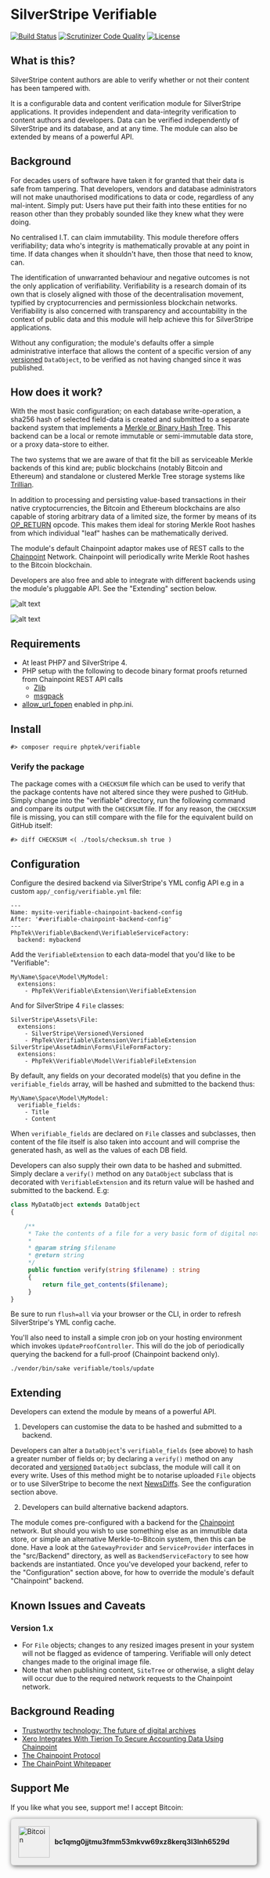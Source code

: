 # SilverStripe Verifiable

[![Build Status](https://api.travis-ci.org/phptek/silverstripe-verifiable.svg?branch=master)](https://travis-ci.org/phptek/silverstripe-verifiable)
[![Scrutinizer Code Quality](https://scrutinizer-ci.com/g/phptek/silverstripe-verifiable/badges/quality-score.png?b=master)](https://scrutinizer-ci.com/g/phptek/silverstripe-verifiable/?branch=master)
[![License](https://poser.pugx.org/phptek/verifiable/license.svg)](https://github.com/phptek/silverstripe-verifiable/blob/master/LICENSE.md)

## What is this?

SilverStripe content authors are able to verify whether or not their content has been tampered with.

It is a configurable data and content verification module for SilverStripe applications. It provides independent and data-integrity verification to content authors and developers. Data can be verified independently of SilverStripe and its database, and at any time. The module can also be extended by means of a powerful API.

## Background

For decades users of software have taken it for granted that their data is safe from tampering. That developers, vendors and database administrators will not make unauthorised modifications to data or code, regardless of any mal-intent. Simply put: Users have put their faith into these entities for no reason other than they probably sounded like they knew what they were doing.

No centralised I.T. can claim immutability. This module therefore offers verifiability; data who's integrity is mathematically provable at any point in time. If data changes when it shouldn't have, then those that need to know, can.

The identification of unwarranted behaviour and negative outcomes is not the only application of verifiability. Verifiability is a research domain of its own that is closely aligned with those of the decentralisation movement, typified by cryptocurrencies and permissionless blockchain networks. Verifiability is also concerned with transparency and accountability in the context of public data and this module will help achieve this for SilverStripe applications.

Without any configuration; the module's defaults offer a simple administrative interface that allows the content of a specific version of any [versioned](https://github.com/silverstripe/silverstripe-versioned) `DataObject`, to be verified as not having changed since it was published.

## How does it work?

With the most basic configuration; on each database write-operation, a sha256 hash of selected field-data is created and submitted to a separate backend system that implements a [Merkle or Binary Hash Tree](https://en.wikipedia.org/wiki/Merkle_tree). This backend can be a local or remote immutable or semi-immutable data store, or a proxy data-store to either.

The two systems that we are aware of that fit the bill as serviceable Merkle backends of this kind are; public blockchains (notably Bitcoin and Ethereum) and standalone or clustered Merkle Tree storage systems like [Trillian](https://github.com/google/trillian/). 

In addition to processing and persisting value-based transactions in their native cryptocurrencies, the Bitcoin and Ethereum blockchains are also capable of storing arbitrary data of a limited size, the former by means of its [OP_RETURN](https://en.bitcoin.it/wiki/OP_RETURN) opcode. This makes them ideal for storing Merkle Root hashes from which individual "leaf" hashes can be mathematically derived.

The module's default Chainpoint adaptor makes use of REST calls to the [Chainpoint](https://chainpoint.org/) Network. Chainpoint will periodically write Merkle Root hashes to the Bitcoin blockchain.

Developers are also free and able to integrate with different backends using the module's pluggable API. See the "Extending" section below.

![alt text](doc/img/screenshot-asset-admin-ss4.2.png "Screenshot from SilverStripe 4.2 asset admin")

![alt text](doc/img/screenshot-page-admin-ss4.2.png "Screenshot from SilverStripe 4.2 page admin")

## Requirements

 * At least PHP7 and SilverStripe 4.
 * PHP setup with the following to decode binary format proofs returned from Chainpoint REST API calls
   * [Zlib](https://secure.php.net/manual/en/book.zlib.php)
   * [msgpack](https://msgpack.org/)
 * [allow_url_fopen](http://nz2.php.net/manual/en/filesystem.configuration.php#ini.allow-url-fopen) enabled in php.ini.

## Install

    #> composer require phptek/verifiable

### Verify the package

The package comes with a `CHECKSUM` file which can be used to verify that the package contents have not altered since they were pushed to GitHub. Simply change into the "verifiable" directory, run the following command and compare its output with the `CHECKSUM` file. If for any reason, the `CHECKSUM` file is missing, you can still compare with the file for the equivalent build on GitHub itself:

```
#> diff CHECKSUM <( ./tools/checksum.sh true )
```
## Configuration

Configure the desired backend via SilverStripe's YML config API e.g in a custom `app/_config/verifiable.yml` file:

```YML
---
Name: mysite-verifiable-chainpoint-backend-config
After: '#verifiable-chainpoint-backend-config'
---
PhpTek\Verifiable\Backend\VerifiableServiceFactory:
  backend: mybackend
```

Add the `VerifiableExtension` to each data-model that you'd like to be "Verifiable":

```YML
My\Name\Space\Model\MyModel:
  extensions:
    - PhpTek\Verifiable\Extension\VerifiableExtension
```

And for SilverStripe 4 `File` classes:

```YML
SilverStripe\Assets\File:
  extensions:
    - SilverStripe\Versioned\Versioned
    - PhpTek\Verifiable\Extension\VerifiableExtension
SilverStripe\AssetAdmin\Forms\FileFormFactory:
  extensions:
    - PhpTek\Verifiable\Model\VerifiableFileExtension
```

By default, any fields on your decorated model(s) that you define in the `verifiable_fields` array, will be hashed and submitted to the backend thus:

```YML
My\Name\Space\Model\MyModel:
  verifiable_fields:
    - Title
    - Content
```

When `verifiable_fields` are declared on `File` classes and subclasses, then content of the file itself is also taken into account and will comprise the generated hash, as well as the values of each DB field.

Developers can also supply their own data to be hashed and submitted. Simply declare a `verify()` method on any `DataObject` subclass that is decorated with `VerifiableExtension` and its return value will be hashed and submitted to the backend. E.g:

```PHP
class MyDataObject extends DataObject
{

    /**
     * Take the contents of a file for a very basic form of digital notarisation.
     * 
     * @param string $filename 
     * @return string
     */ 
     public function verify(string $filename) : string
     {
         return file_get_contents($filename);
     }
}

```

Be sure to run `flush=all` via your browser or the CLI, in order to refresh SilverStripe's YML config cache.

You'll also need to install a simple cron job on your hosting environment which invokes `UpdateProofController`. This will do the job of periodically querying the backend for a full-proof (Chainpoint backend only).

    ./vendor/bin/sake verifiable/tools/update

## Extending

Developers can extend the module by means of a powerful API.

 1. Developers can customise the data to be hashed and submitted to a backend.

Developers can alter a `DataObject`'s `verifiable_fields` (see above) to hash a greater number of fields or; by declaring a `verify()` method on any decorated and [versioned](https://github.com/silverstripe/silverstripe-versioned) `DataObject` subclass, the module will call it on every write. Uses of this method might be to notarise uploaded `File` objects or to use SilverStripe to become the next [NewsDiffs](https://newsdiffs.org/). See the configuration section above.

 2. Developers can build alternative backend adaptors.

The module comes pre-configured with a backend for the [Chainpoint](https://chainpoint.org/) network. But should you wish to use something else as an immutible data store, or simple an alternative Merkle-to-Bitcoin system, then this can be done. Have a look at the `GatewayProvider` and `ServiceProvider` interfaces in the "src/Backend" directory, as well as `BackendServiceFactory` to see how backends are instantiated. Once you've developed your backend, refer to the "Configuration" section above, for how to override the module's default "Chainpoint" backend.

## Known Issues and Caveats

### Version 1.x

* For `File` objects; changes to any resized images present in your system will not be flagged as evidence of tampering. Verifiable will only detect changes made to the original image file.
* Note that when publishing content, `SiteTree` or otherwise, a slight delay will occur due to the required network requests to the Chainpoint network.

## Background Reading

* [Trustworthy technology: The future of digital archives](https://blog.nationalarchives.gov.uk/blog/trustworthy-technology-future-digital-archives/)
* [Xero Integrates With Tierion To Secure Accounting Data Using Chainpoint](https://blog.tierion.com/2018/04/19/xero-integrates-with-tierion-to-secure-accounting-data-using-chainpoint/)
* [The Chainpoint Protocol](https://chainpoint.org/)
* [The ChainPoint Whitepaper](https://github.com/chainpoint/whitepaper/blob/master/chainpoint_white_paper.pdf)

## Support Me

If you like what you see, support me! I accept Bitcoin:

<div style="display:flex;align-items:center;background:#EFEFEF;padding:15px;border-radius:6px;border:solid 1px #CCC;box-shadow:2px 2px 10px 0px rgba(50, 50, 50, 0.75);">
<img src="https://bitcoin.org/img/icons/logo_ios.png" alt="Bitcoin" width="64" height="64" />
<span style="display:inline-block;padding-left:10px;border:0;font-weight:bold"><b>bc1qmg0jjtmu3fmm53mkvw69xz8kerq3l3lnh6529d</b></span>
</div>
<p>&nbsp;</p>
<p>&nbsp;</p>
